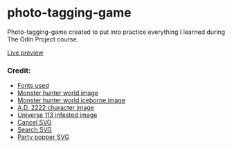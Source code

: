 # photo-tagging-game

<p>Photo-tagging-game created to put into practice everything I learned during The Odin Project course.</p>

<a href="https://phenomenal-boba-5afc6c.netlify.app/" target="_blank">Live preview</a>

<h3>Credit:</H3>

<ul>
  <li><a href="https://fonts.google.com/specimen/Honk?preview.text=FIND%20THE%20PICTURE%20GAME&coloronly=true&sort=popularity&subset=latin&noto.script=Latn" target="_blank" >Fonts used</a></li>
  <li><a href="https://www.pixiv.net/en/artworks/77323388" target="_blank" >Monster hunter world image</a></li>
  <li><a href="https://www.pixiv.net/en/artworks/80735589" target="_blank" >Monster hunter world iceborne image</a></li>
  <li><a href="https://www.artstation.com/artwork/Z5VrOm" target="_blank" >A.D. 2222 character image</a></li>
  <li><a href="https://www.artstation.com/artwork/49Znyq" target="_blank" >Universe 113 infested image</a></li>
  <li><a href="https://www.svgrepo.com/svg/366631/cancel" target="_blank" >Cancel SVG</a></li>
  <li><a href="https://www.svgrepo.com/svg/513607/search" target="_blank" >Search SVG</a></li>
  <li><a href="https://www.svgrepo.com/svg/397713/party-popper" target="_blank" >Party popper SVG</a></li>
</ul>
